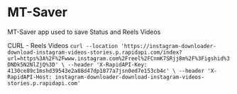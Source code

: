 # MT-Saver
MT-Saver app used to save Status and Reels Videos

CURL - Reels Videos
`curl --location 'https://instagram-downloader-download-instagram-videos-stories.p.rapidapi.com/index?url=https%3A%2F%2Fwww.instagram.com%2Freel%2FCnmK7SRjj8m%2F%3Figshid%3DNDk5N2NlZjQ%3D' \
--header 'X-RapidAPI-Key: 4130ce89c1mshd39543e2a88d47dp1877a7jsn0ed7e153cb4c' \
--header 'X-RapidAPI-Host: instagram-downloader-download-instagram-videos-stories.p.rapidapi.com'`
